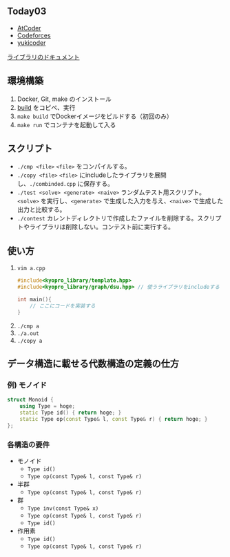 ## Today03
- [AtCoder](https://atcoder.jp/users/Today03)
- [Codeforces](https://codeforces.com/profile/Today03)
- [yukicoder](https://yukicoder.me/users/15224)

[ライブラリのドキュメント](https://today017.github.io/kyopro_library/html/index.html)

## 環境構築
1. Docker, Git, make のインストール
3. [build](https://github.com/Today017/kyopro_library/blob/main/kyopro_tools/scripts/build) をコピペ、実行
4. `make build` でDockerイメージをビルドする（初回のみ）
5. `make run` でコンテナを起動して入る

## スクリプト
- `./cmp <file>` `<file>` をコンパイルする。
- `./copy <file>` `<file>` にincludeしたライブラリを展開し、`./combinded.cpp` に保存する。
- `./test <solve> <generate> <naive>` ランダムテスト用スクリプト。`<solve>` を実行し、`<generate>` で生成した入力を与え、`<naive>` で生成した出力と比較する。
- `./contest` カレントディレクトリで作成したファイルを削除する。スクリプトやライブラリは削除しない。コンテスト前に実行する。

## 使い方
1. `vim a.cpp`
    ```cpp
    #include<kyopro_library/template.hpp>
    #include<kyopro_library/graph/dsu.hpp> // 使うライブラリをincludeする

    int main(){
        // ここにコードを実装する
    }
    ```
2. `./cmp a`
3. `./a.out`
4. `./copy a`

## データ構造に載せる代数構造の定義の仕方

### 例) モノイド
```cpp
struct Monoid {
    using Type = hoge;
    static Type id() { return hoge; }
    static Type op(const Type& l, const Type& r) { return hoge; }
};
```

### 各構造の要件
- モノイド
  - `Type id()`
  - `Type op(const Type& l, const Type& r)`
- 半群
  - `Type op(const Type& l, const Type& r)`
- 群
  - `Type inv(const Type& x)`
  - `Type op(const Type& l, const Type& r)`
  - `Type id()`
- 作用素
  - `Type id()`
  - `Type op(const Type& l, const Type& r)`